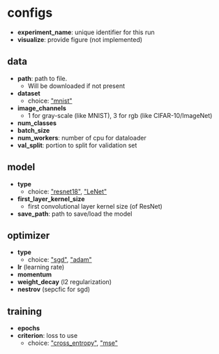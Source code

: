 # configs

- **experiment_name**: unique identifier for this run
- **visualize**: provide figure (not implemented)

## data
- **path**: path to file. 
    - Will be downloaded if not present
- **dataset**
    - choice: <u>"mnist"</u>
- **image_channels**
    - 1 for gray-scale (like MNIST), 3 for rgb (like CIFAR-10/ImageNet)
- **num_classes**
- **batch_size**
- **num_workers**: number of cpu for dataloader
- **val_split**: portion to split for validation set

## model
- **type**
    - choice: <u>"resnet18"</u>, <u>"LeNet"</u>
- **first_layer_kernel_size**
    - first convolutional layer kernel size (of ResNet)
- **save_path**: path to save/load the model

## optimizer
- **type**
    - choice: <u>"sgd"</u>, <u>"adam"</u>
- **lr** (learning rate)
- **momentum**
- **weight_decay** (l2 regularization)
- **nestrov** (sepcfic for sgd)

## training
- **epochs**
- **criterion**: loss to use
    - choice: <u>"cross_entropy"</u>, <u>"mse"</u> 

